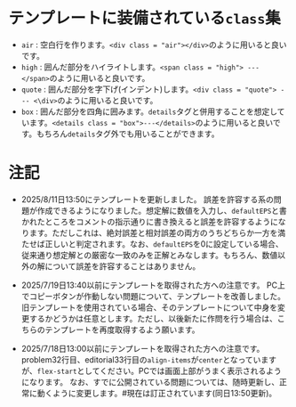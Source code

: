 # テンプレートに装備されている`class`集

- `air` : 空白行を作ります。`<div class = "air"></div>`のように用いると良いです。
- `high` : 囲んだ部分をハイライトします。`<span class = "high"> --- </span>`のように用いると良いです。
- `quote` : 囲んだ部分を字下げ(インデント)します。`<div class = "quote"> --- <\div>`のように用いると良いです。
- `box` : 囲んだ部分を四角に囲みます。`details`タグと併用することを想定しています。`<details class = "box">---</details>`のように用いると良いです。もちろん`details`タグ外でも用いることができます。


# 注記
- 2025/8/11日13:50にテンプレートを更新しました。
  誤差を許容する系の問題が作成できるようになりました。想定解に数値を入力し、`defaultEPS`と書かれたところをコメントの指示通りに書き換えると誤差を許容するようになります。ただしこれは、絶対誤差と相対誤差の両方のうちどちらか一方を満たせば正しいと判定されます。なお、`defaultEPS`を$0$に設定している場合、従来通り想定解との厳密な一致のみを正解とみなします。もちろん、数値以外の解について誤差を許容することはありません。

- 2025/7/19日13:40以前にテンプレートを取得された方への注意です。
PC上でコピーボタンが作動しない問題について、テンプレートを改善しました。旧テンプレートを使用されている場合、そのテンプレートについて中身を変更するかどうかは任意とします。ただし、以後新たに作問を行う場合は、こちらのテンプレートを再度取得するよう願います。

- 2025/7/18日13:00以前にテンプレートを取得された方への注意です。
problem32行目、editorial33行目の`align-items`が`center`となっていますが、`flex-start`としてください。PCでは画面上部がうまく表示されるようになります。
なお、すでに公開されている問題については、随時更新し、正常に動くように変更します。#現在は訂正されています(同日13:50更新)。
